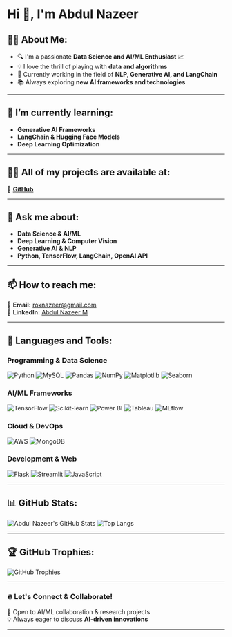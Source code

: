 # Hi 👋, I'm Abdul Nazeer

## 👨‍💻 About Me:
- 🔍 I'm a passionate **Data Science and AI/ML Enthusiast** 📈  
- 💡 I love the thrill of playing with **data and algorithms**  
- 🤖 Currently working in the field of **NLP, Generative AI, and LangChain**  
- 📚 Always exploring **new AI frameworks and technologies**  

---

## 🌱 I’m currently learning:
- **Generative AI Frameworks**
- **LangChain & Hugging Face Models**
- **Deep Learning Optimization**
  
---

## 👨‍💻 All of my projects are available at:
🔗 **[GitHub](https://github.com/abdul-nazeer)**

---

## 💬 Ask me about:
- **Data Science & AI/ML**
- **Deep Learning & Computer Vision**
- **Generative AI & NLP**
- **Python, TensorFlow, LangChain, OpenAI API**

---

## 📫 How to reach me:
📩 **Email:** [roxnazeer@gmail.com](mailto:roxnazeer@gmail.com)  
💼 **LinkedIn:** [Abdul Nazeer M](https://www.linkedin.com/in/abdul-nazeer-m-ba4111253)  

---

## 🔧 Languages and Tools:

### **Programming & Data Science**
![Python](https://img.shields.io/badge/-Python-3776AB?style=flat-square&logo=python&logoColor=white)
![MySQL](https://img.shields.io/badge/-MySQL-4479A1?style=flat-square&logo=mysql&logoColor=white)
![Pandas](https://img.shields.io/badge/-Pandas-150458?style=flat-square&logo=pandas&logoColor=white)
![NumPy](https://img.shields.io/badge/-NumPy-013243?style=flat-square&logo=numpy&logoColor=white)
![Matplotlib](https://img.shields.io/badge/-Matplotlib-11557C?style=flat-square&logo=matplotlib&logoColor=white)
![Seaborn](https://img.shields.io/badge/-Seaborn-5A5A5A?style=flat-square&logo=seaborn&logoColor=white)

### **AI/ML Frameworks**
![TensorFlow](https://img.shields.io/badge/-TensorFlow-FF6F00?style=flat-square&logo=tensorflow&logoColor=white)
![Scikit-learn](https://img.shields.io/badge/-Scikit%20Learn-F7931E?style=flat-square&logo=scikit-learn&logoColor=white)
![Power BI](https://img.shields.io/badge/-PowerBI-F2C811?style=flat-square&logo=powerbi&logoColor=white)
![Tableau](https://img.shields.io/badge/-Tableau-E97627?style=flat-square&logo=tableau&logoColor=white)
![MLflow](https://img.shields.io/badge/-MLflow-0194E2?style=flat-square&logo=mlflow&logoColor=white)

### **Cloud & DevOps**
![AWS](https://img.shields.io/badge/-AWS-232F3E?style=flat-square&logo=amazon-aws&logoColor=white)
![MongoDB](https://img.shields.io/badge/-MongoDB-4EA94B?style=flat-square&logo=mongodb&logoColor=white)

### **Development & Web**
![Flask](https://img.shields.io/badge/-Flask-000000?style=flat-square&logo=flask&logoColor=white)
![Streamlit](https://img.shields.io/badge/-Streamlit-FF4B4B?style=flat-square&logo=streamlit&logoColor=white)
![JavaScript](https://img.shields.io/badge/-JavaScript-F7DF1E?style=flat-square&logo=javascript&logoColor=black)

---

## 📊 GitHub Stats:
![Abdul Nazeer's GitHub Stats](https://github-readme-stats.vercel.app/api?username=Abdul-nazeer&show_icons=true&theme=dark)
![Top Langs](https://github-readme-stats.vercel.app/api/top-langs/?username=Abdul-nazeer&layout=compact&theme=dark)

---

## 🏆 GitHub Trophies:
![GitHub Trophies](https://github-profile-trophy.vercel.app/?username=Abdul-nazeer&theme=onedark&column=3)

---


### **🔥 Let's Connect & Collaborate!**
🤝 Open to AI/ML collaboration & research projects  
💡 Always eager to discuss **AI-driven innovations**  

---

